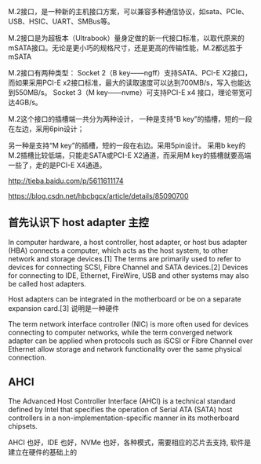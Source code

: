 M.2接口，是一种新的主机接口方案，可以兼容多种通信协议，如sata、PCIe、USB、HSIC、UART、SMBus等。

M.2接口是为超极本（Ultrabook）量身定做的新一代接口标准，以取代原来的mSATA接口。无论是更小巧的规格尺寸，还是更高的传输性能，M.2都远胜于mSATA

M.2接口有两种类型：
    Socket 2（B key——ngff）支持SATA、PCI-E X2接口，而如果采用PCI-E x2接口标准，最大的读取速度可以达到700MB/s，写入也能达到550MB/s。
    Socket 3（M key——nvme）可支持PCI-E x4 接口，理论带宽可达4GB/s。


M.2这个接口的插槽端一共分为两种设计，
一种是支持“B key”的插槽，短的一段在左边，采用6pin设计；

另一种是支持“M key”的插槽，短的一段在右边。采用5pin设计。
采用b key的M.2插槽比较低端，只能走SATA或PCI-E X2通道，而采用M key的插槽就要高端一些了，走的是PCI-E X4通道。

http://tieba.baidu.com/p/5611611174

https://blog.csdn.net/hbcbgcx/article/details/85090700


## 首先认识下 host adapter 主控

In computer hardware, a host controller, host adapter, or host bus adapter (HBA) connects a computer, which acts as the host system, to other network and storage devices.[1] The terms are primarily used to refer to devices for connecting SCSI, Fibre Channel and SATA devices.[2] Devices for connecting to IDE, Ethernet, FireWire, USB and other systems may also be called host adapters.

Host adapters can be integrated in the motherboard or be on a separate expansion card.[3]
    说明是一种硬件

The term network interface controller (NIC) is more often used for devices connecting to computer networks, while the term converged network adapter can be applied when protocols such as iSCSI or Fibre Channel over Ethernet allow storage and network functionality over the same physical connection.

## AHCI 

The Advanced Host Controller Interface (AHCI) is a technical standard defined by Intel that specifies the operation of Serial ATA (SATA) host controllers in a non-implementation-specific manner in its motherboard chipsets.




AHCI 也好，IDE 也好，NVMe 也好，各种模式，需要相应的芯片去支持, 软件是建立在硬件的基础上的
